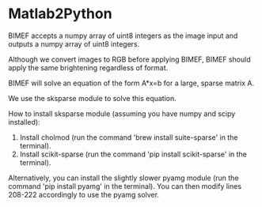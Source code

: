 # Matlab2Python

BIMEF accepts a numpy array of uint8 integers as the image input and outputs a numpy array of uint8 integers.

Although we convert images to RGB before applying BIMEF, BIMEF should apply the same brightening regardless of format.

BIMEF will solve an equation of the form A*x=b for a large, sparse matrix A.

We use the sksparse module to solve this equation.

How to install sksparse module (assuming you have numpy and scipy installed):
1. Install cholmod (run the command 'brew install suite-sparse' in the terminal).
2. Install scikit-sparse (run the command 'pip install scikit-sparse' in the terminal).

Alternatively, you can install the slightly slower pyamg module (run the command 'pip install pyamg' in the terminal).
You can then modify lines 208-222 accordingly to use the pyamg solver.